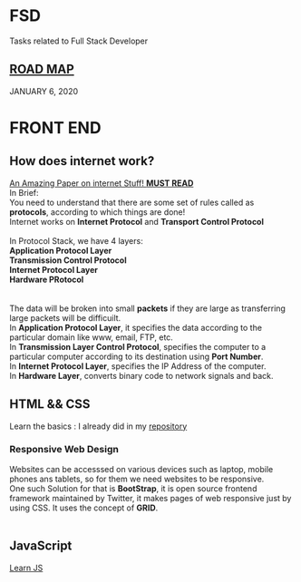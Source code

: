 # FSD
Tasks related to Full Stack Developer

## [ROAD MAP](https://github.com/kamranahmedse/developer-roadmap)

JANUARY 6, 2020<br>
# FRONT END<br>

## How does internet work?
[An Amazing Paper on internet Stuff! **MUST READ**](http://www.theshulers.com/whitepapers/internet_whitepaper/index.html)<br>
In Brief:<br>
You need to understand that there are some set of rules called as **protocols**, according to which things are done!<br>
Internet works on **Internet Protocol** and **Transport Control Protocol**<br>
<br>In Protocol Stack, we have 4 layers:<br>
**Application Protocol Layer<br>Transmission Control Protocol <br>Internet Protocol Layer<br>Hardware PRotocol<br>**<br><br>
The data will be broken into small **packets** if they are large as transferring large packets will be difficuilt.<br>
In **Application Protocol Layer**, it specifies the data according to the particular domain like www, email, FTP, etc.<br>
In **Transmission Layer Control Protocol**, specifies the computer to a particular computer according to its destination using **Port Number**.<br>
In **Internet Protocol Layer**, specifies the IP Address of the computer.<br>
In **Hardware Layer**, converts binary code to network signals and back.<br>


## HTML && CSS<br>
Learn the basics : I already did in my [repository](https://github.com/Nehasingh1300/Web-Developmnent/tree/html)<br>
### Responsive Web Design
Websites can be accesssed on various devices such as laptop, mobile phones ans tablets, so for them we need websites to be responsive.<br>
One such Solution for that is **BootStrap**, it is open source frontend framework maintained by Twitter, it makes pages of web responsive just by using CSS. It uses the concept of **GRID**.<br><br> 

## JavaScript
[Learn JS](https://github.com/Nehasingh1300/FSD/blob/master/JavaScript.md)

